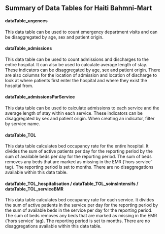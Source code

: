 ## Summary of Data Tables for Haiti Bahmni-Mart
#### dataTable_urgences
This data table can be used to count emergency department visits and can be disaggregated by age, sex and patient origin.

#### dataTable_admissions
This data table can be used to count admissions and discharges to the entire hospital. It can also be used to calculate average length of stay. These indicators can be disaggregated by age, sex and patient origin. There are also columns for the location of admission and location of discharge to look at where patients first enter the hospital and where they exist the hospital from. 

#### dataTable_admissionsParService
This data table can be used to calculate admissions to each service and the average length of stay within each service. These indicators can be disaggregated by sex and patient origin. When creating an indicator, filter by service name.

#### dataTable_TOL
This data table calculates bed occupancy rate for the entire hospital. It divides the sum of active patients per day for the reporting period by the sum of available beds per day for the reporting period. The sum of beds removes any beds that are marked as missing in the EMR ('hors service' tag). The reporting period is set to months. There are no disaggregations available within this data table.

#### dataTable_TOL_hospitalisation / dataTable_TOL_soinsIntensifs / dataTable_TOL_serviceBMR
This data table calculates bed occupancy rate for each service. It divides the sum of active patients in the service per day for the reporting period by the sum of available beds in the service per day for the reporting period. The sum of beds removes any beds that are marked as missing in the EMR ('hors service' tag). The reporting period is set to months. There are no disaggregations available within this data table.
